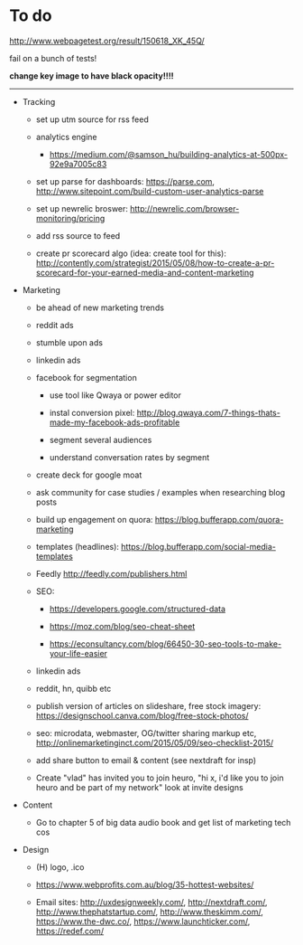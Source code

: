 # To do

http://www.webpagetest.org/result/150618_XK_45Q/

fail on a bunch of tests!

**change key image to have black opacity!!!!**

***

* Tracking

    - set up utm source for rss feed

    - analytics engine

        - https://medium.com/@samson_hu/building-analytics-at-500px-92e9a7005c83

    - set up parse for dashboards: https://parse.com, http://www.sitepoint.com/build-custom-user-analytics-parse

    - set up newrelic broswer: http://newrelic.com/browser-monitoring/pricing

    - add rss source to feed

    - create pr scorecard algo (idea: create tool for this): http://contently.com/strategist/2015/05/08/how-to-create-a-pr-scorecard-for-your-earned-media-and-content-marketing

* Marketing

    - be ahead of new marketing trends

    - reddit ads

    - stumble upon ads

    - linkedin ads

    - facebook for segmentation

        - use tool like Qwaya or power editor

        - instal conversion pixel: http://blog.qwaya.com/7-things-thats-made-my-facebook-ads-profitable

        - segment several audiences

        - understand conversation rates by segment

    - create deck for google moat

    - ask community for case studies / examples when researching blog posts

    - build up engagement on quora: https://blog.bufferapp.com/quora-marketing

    - templates (headlines): https://blog.bufferapp.com/social-media-templates

    - Feedly http://feedly.com/publishers.html

    - SEO:

        - https://developers.google.com/structured-data

        - https://moz.com/blog/seo-cheat-sheet

        - https://econsultancy.com/blog/66450-30-seo-tools-to-make-your-life-easier

    - linkedin ads

    - reddit, hn, quibb etc

    - publish version of articles on slideshare, free stock imagery: https://designschool.canva.com/blog/free-stock-photos/

    - seo: microdata, webmaster, OG/twitter sharing markup etc, http://onlinemarketinginct.com/2015/05/09/seo-checklist-2015/

    - add share button to email & content (see nextdraft for insp)

    - Create "vlad" has invited you to join heuro, "hi x, i'd like you to join heuro and be part of my network" look at invite designs

* Content

    - Go to chapter 5 of big data audio book and get list of marketing tech cos

* Design

    - (H) logo, .ico

    - https://www.webprofits.com.au/blog/35-hottest-websites/

    - Email sites: http://uxdesignweekly.com/, http://nextdraft.com/, http://www.thephatstartup.com/, http://www.theskimm.com/, https://www.the-dwc.co/, https://www.launchticker.com/, https://redef.com/